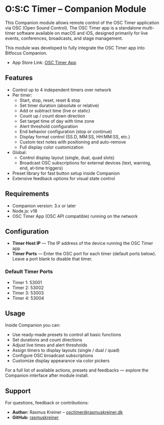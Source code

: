 # O:S:C Timer – Companion Module

This Companion module allows remote control of the OSC Timer application via OSC (Open Sound Control).
The OSC Timer app is a standalone multi-timer software available on macOS and iOS, designed primarily for live events, conferences, broadcasts, and stage management.

This module was developed to fully integrate the OSC Timer app into Bitfocus Companion.
- App Store Link: [OSC Timer App](https://apps.apple.com/dk/app/osc-timer/id1487250917?l=da)

## Features

- Control up to 4 independent timers over network
- Per timer:
  - Start, stop, reset, reset & stop
  - Set timer duration (absolute or relative)
  - Add or subtract time (live or static)
  - Count up / count down direction
  - Set target time of day with time zone
  - Alert threshold configuration
  - End behavior configuration (stop or continue)
  - Display format control (SS.D, MM:SS, HH:MM:SS, etc.)
  - Custom text notes with positioning and auto-remove
  - Full display color customization
- Global:
  - Control display layout (single, dual, quad slots)
  - Broadcast OSC subscriptions for external devices (text, warning, end, at-time triggers)
- Preset library for fast button setup inside Companion
- Extensive feedback options for visual state control

## Requirements

- Companion version: 3.x or later
- Node.js: v18
- OSC Timer App (OSC API compatible) running on the network

## Configuration

- **Timer Host IP** — The IP address of the device running the OSC Timer app
- **Timer Ports** — Enter the OSC port for each timer (default ports below). Leave a port blank to disable that timer.

### Default Timer Ports

- Timer 1: 53001
- Timer 2: 53002
- Timer 3: 53003
- Timer 4: 53004

## Usage

Inside Companion you can:

- Use ready-made presets to control all basic functions
- Set durations and count directions
- Adjust live times and alert thresholds
- Assign timers to display layouts (single / dual / quad)
- Configure OSC broadcast subscriptions
- Customize display appearance via color pickers

For a full list of available actions, presets and feedbacks — explore the Companion interface after module install.

## Support

For questions, feedback or contributions:

- **Author:** Rasmus Kreiner – osctimer@rasmuskreiner.dk
- **GitHub:** [rasmuskreiner](https://github.com/rasmuskreiner)